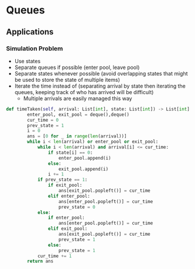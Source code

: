 # Queues



## Applications

### Simulation Problem
- Use states
- Separate queues if possible (enter pool, leave pool)
- Separate states whenever possible (avoid overlapping states that might be used to store the state of multiple items)
- Iterate the time instead of (separating arrival by state then iterating the queues, keeping track of who has arrived will be difficult)
	- Multiple arrivals are easily managed this way

```python
def timeTaken(self, arrival: List[int], state: List[int]) -> List[int]:
        enter_pool, exit_pool = deque(),deque()
        cur_time = 0
        prev_state = 1
        i = 0
        ans = [0 for _ in range(len(arrival))]
        while i < len(arrival) or enter_pool or exit_pool:
            while i < len(arrival) and arrival[i] <= cur_time:
                if state[i] == 0:
                    enter_pool.append(i)
                else:
                    exit_pool.append(i)
                i += 1
            if prev_state == 1:
                if exit_pool:
                    ans[exit_pool.popleft()] = cur_time
                elif enter_pool:
                    ans[enter_pool.popleft()] = cur_time
                    prev_state = 0
            else:
                if enter_pool:
                    ans[enter_pool.popleft()] = cur_time
                elif exit_pool:
                    ans[exit_pool.popleft()] = cur_time
                    prev_state = 1
                else:
                    prev_state = 1
            cur_time += 1
        return ans
```